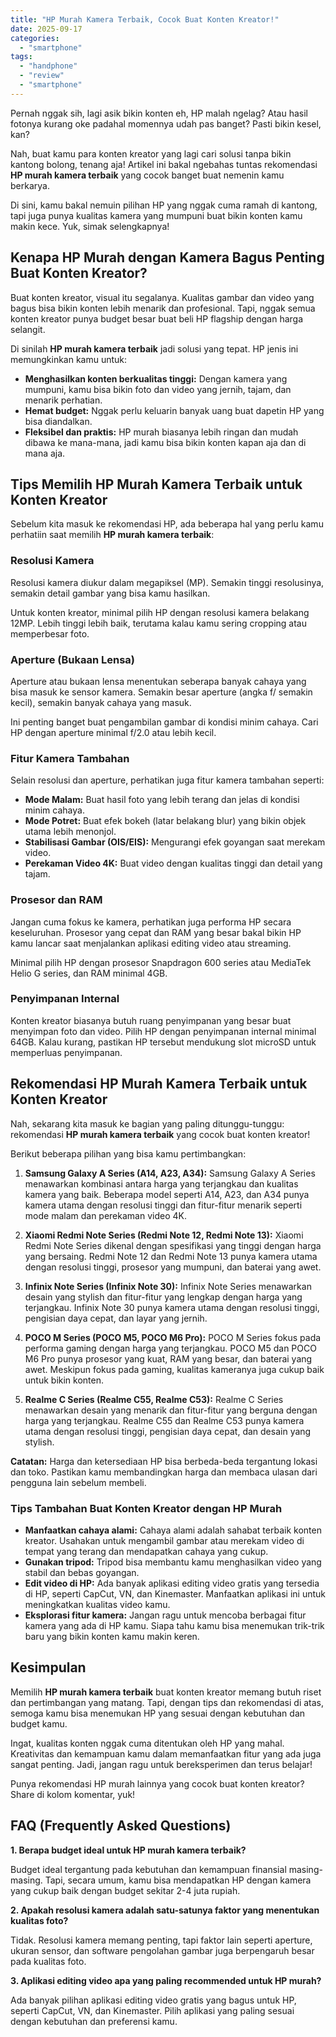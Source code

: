 ```yaml
---
title: "HP Murah Kamera Terbaik, Cocok Buat Konten Kreator!"
date: 2025-09-17
categories: 
  - "smartphone"
tags: 
  - "handphone"
  - "review"
  - "smartphone"
---
```


Pernah nggak sih, lagi asik bikin konten eh, HP malah ngelag? Atau hasil fotonya kurang oke padahal momennya udah pas banget? Pasti bikin kesel, kan?

Nah, buat kamu para konten kreator yang lagi cari solusi tanpa bikin kantong bolong, tenang aja! Artikel ini bakal ngebahas tuntas rekomendasi **HP murah kamera terbaik** yang cocok banget buat nemenin kamu berkarya.

Di sini, kamu bakal nemuin pilihan HP yang nggak cuma ramah di kantong, tapi juga punya kualitas kamera yang mumpuni buat bikin konten kamu makin kece. Yuk, simak selengkapnya!

## Kenapa HP Murah dengan Kamera Bagus Penting Buat Konten Kreator?

Buat konten kreator, visual itu segalanya. Kualitas gambar dan video yang bagus bisa bikin konten lebih menarik dan profesional. Tapi, nggak semua konten kreator punya budget besar buat beli HP flagship dengan harga selangit.

Di sinilah **HP murah kamera terbaik** jadi solusi yang tepat. HP jenis ini memungkinkan kamu untuk:

- **Menghasilkan konten berkualitas tinggi:** Dengan kamera yang mumpuni, kamu bisa bikin foto dan video yang jernih, tajam, dan menarik perhatian.
- **Hemat budget:** Nggak perlu keluarin banyak uang buat dapetin HP yang bisa diandalkan.
- **Fleksibel dan praktis:** HP murah biasanya lebih ringan dan mudah dibawa ke mana-mana, jadi kamu bisa bikin konten kapan aja dan di mana aja.

## Tips Memilih HP Murah Kamera Terbaik untuk Konten Kreator

Sebelum kita masuk ke rekomendasi HP, ada beberapa hal yang perlu kamu perhatiin saat memilih **HP murah kamera terbaik**:

### Resolusi Kamera

Resolusi kamera diukur dalam megapiksel (MP). Semakin tinggi resolusinya, semakin detail gambar yang bisa kamu hasilkan.

Untuk konten kreator, minimal pilih HP dengan resolusi kamera belakang 12MP. Lebih tinggi lebih baik, terutama kalau kamu sering cropping atau memperbesar foto.

### Aperture (Bukaan Lensa)

Aperture atau bukaan lensa menentukan seberapa banyak cahaya yang bisa masuk ke sensor kamera. Semakin besar aperture (angka f/ semakin kecil), semakin banyak cahaya yang masuk.

Ini penting banget buat pengambilan gambar di kondisi minim cahaya. Cari HP dengan aperture minimal f/2.0 atau lebih kecil.

### Fitur Kamera Tambahan

Selain resolusi dan aperture, perhatikan juga fitur kamera tambahan seperti:

- **Mode Malam:** Buat hasil foto yang lebih terang dan jelas di kondisi minim cahaya.
- **Mode Potret:** Buat efek bokeh (latar belakang blur) yang bikin objek utama lebih menonjol.
- **Stabilisasi Gambar (OIS/EIS):** Mengurangi efek goyangan saat merekam video.
- **Perekaman Video 4K:** Buat video dengan kualitas tinggi dan detail yang tajam.

### Prosesor dan RAM

Jangan cuma fokus ke kamera, perhatikan juga performa HP secara keseluruhan. Prosesor yang cepat dan RAM yang besar bakal bikin HP kamu lancar saat menjalankan aplikasi editing video atau streaming.

Minimal pilih HP dengan prosesor Snapdragon 600 series atau MediaTek Helio G series, dan RAM minimal 4GB.

### Penyimpanan Internal

Konten kreator biasanya butuh ruang penyimpanan yang besar buat menyimpan foto dan video. Pilih HP dengan penyimpanan internal minimal 64GB. Kalau kurang, pastikan HP tersebut mendukung slot microSD untuk memperluas penyimpanan.

## Rekomendasi HP Murah Kamera Terbaik untuk Konten Kreator

Nah, sekarang kita masuk ke bagian yang paling ditunggu-tunggu: rekomendasi **HP murah kamera terbaik** yang cocok buat konten kreator!

Berikut beberapa pilihan yang bisa kamu pertimbangkan:

1. **Samsung Galaxy A Series (A14, A23, A34):** Samsung Galaxy A Series menawarkan kombinasi antara harga yang terjangkau dan kualitas kamera yang baik. Beberapa model seperti A14, A23, dan A34 punya kamera utama dengan resolusi tinggi dan fitur-fitur menarik seperti mode malam dan perekaman video 4K.
    
2. **Xiaomi Redmi Note Series (Redmi Note 12, Redmi Note 13):** Xiaomi Redmi Note Series dikenal dengan spesifikasi yang tinggi dengan harga yang bersaing. Redmi Note 12 dan Redmi Note 13 punya kamera utama dengan resolusi tinggi, prosesor yang mumpuni, dan baterai yang awet.
    
3. **Infinix Note Series (Infinix Note 30):** Infinix Note Series menawarkan desain yang stylish dan fitur-fitur yang lengkap dengan harga yang terjangkau. Infinix Note 30 punya kamera utama dengan resolusi tinggi, pengisian daya cepat, dan layar yang jernih.
    
4. **POCO M Series (POCO M5, POCO M6 Pro):** POCO M Series fokus pada performa gaming dengan harga yang terjangkau. POCO M5 dan POCO M6 Pro punya prosesor yang kuat, RAM yang besar, dan baterai yang awet. Meskipun fokus pada gaming, kualitas kameranya juga cukup baik untuk bikin konten.
    
5. **Realme C Series (Realme C55, Realme C53):** Realme C Series menawarkan desain yang menarik dan fitur-fitur yang berguna dengan harga yang terjangkau. Realme C55 dan Realme C53 punya kamera utama dengan resolusi tinggi, pengisian daya cepat, dan desain yang stylish.
    

**Catatan:** Harga dan ketersediaan HP bisa berbeda-beda tergantung lokasi dan toko. Pastikan kamu membandingkan harga dan membaca ulasan dari pengguna lain sebelum membeli.

### Tips Tambahan Buat Konten Kreator dengan HP Murah

- **Manfaatkan cahaya alami:** Cahaya alami adalah sahabat terbaik konten kreator. Usahakan untuk mengambil gambar atau merekam video di tempat yang terang dan mendapatkan cahaya yang cukup.
- **Gunakan tripod:** Tripod bisa membantu kamu menghasilkan video yang stabil dan bebas goyangan.
- **Edit video di HP:** Ada banyak aplikasi editing video gratis yang tersedia di HP, seperti CapCut, VN, dan Kinemaster. Manfaatkan aplikasi ini untuk meningkatkan kualitas video kamu.
- **Eksplorasi fitur kamera:** Jangan ragu untuk mencoba berbagai fitur kamera yang ada di HP kamu. Siapa tahu kamu bisa menemukan trik-trik baru yang bikin konten kamu makin keren.

## Kesimpulan

Memilih **HP murah kamera terbaik** buat konten kreator memang butuh riset dan pertimbangan yang matang. Tapi, dengan tips dan rekomendasi di atas, semoga kamu bisa menemukan HP yang sesuai dengan kebutuhan dan budget kamu.

Ingat, kualitas konten nggak cuma ditentukan oleh HP yang mahal. Kreativitas dan kemampuan kamu dalam memanfaatkan fitur yang ada juga sangat penting. Jadi, jangan ragu untuk bereksperimen dan terus belajar!

Punya rekomendasi HP murah lainnya yang cocok buat konten kreator? Share di kolom komentar, yuk!

## FAQ (Frequently Asked Questions)

**1\. Berapa budget ideal untuk HP murah kamera terbaik?**

Budget ideal tergantung pada kebutuhan dan kemampuan finansial masing-masing. Tapi, secara umum, kamu bisa mendapatkan HP dengan kamera yang cukup baik dengan budget sekitar 2-4 juta rupiah.

**2\. Apakah resolusi kamera adalah satu-satunya faktor yang menentukan kualitas foto?**

Tidak. Resolusi kamera memang penting, tapi faktor lain seperti aperture, ukuran sensor, dan software pengolahan gambar juga berpengaruh besar pada kualitas foto.

**3\. Aplikasi editing video apa yang paling recommended untuk HP murah?**

Ada banyak pilihan aplikasi editing video gratis yang bagus untuk HP, seperti CapCut, VN, dan Kinemaster. Pilih aplikasi yang paling sesuai dengan kebutuhan dan preferensi kamu.
